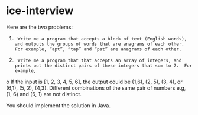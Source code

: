 # ice-interview

Here are the two problems:
 
1.      Write me a program that accepts a block of text (English words), and outputs the groups of words that are anagrams of each other.  For example, “apt”, “tap” and “pat” are anagrams of each other.
 
2.      Write me a program that that accepts an array of integers, and prints out the distinct pairs of these integers that sum to 7.  For example,
o   If the input is [1, 2, 3, 4, 5, 6], the output could be (1,6), (2, 5), (3, 4), or (6,1), (5, 2), (4,3).   Different combinations of the same pair of numbers e.g, (1, 6) and (6, 1) are not distinct.
 
You should implement the solution in Java.
